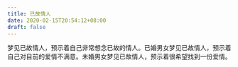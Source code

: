 ```yaml
---
title: 已故情人
date: 2020-02-15T20:54:12+08:00
draft: false
---
```


梦见已故情人，预示着自己非常想念已故的情人。已婚男女梦见已故情人，预示着自己对目前的爱情不满意。未婚男女梦见已故情人，预示着很希望找到一份爱情。